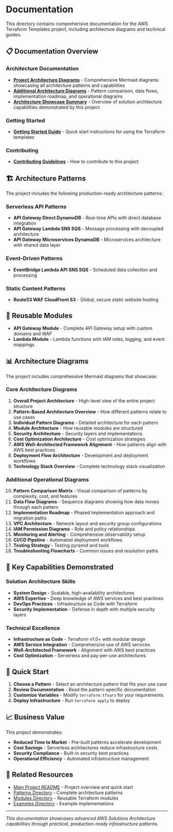 # Documentation

This directory contains comprehensive documentation for the AWS Terraform Templates project, including architecture diagrams and technical guides.

## 📋 Documentation Overview

### Architecture Documentation

- **[Project Architecture Diagrams](./project-architecture-diagrams.md)** - Comprehensive Mermaid diagrams showcasing all architecture patterns and capabilities
- **[Additional Architecture Diagrams](./missing-architecture-diagrams.md)** - Pattern comparison, data flows, implementation roadmap, and operational diagrams
- **[Architecture Showcase Summary](./architecture-showcase-summary.md)** - Overview of solution architecture capabilities demonstrated by this project

### Getting Started

- **[Getting Started Guide](./getting-started.md)** - Quick start instructions for using the Terraform templates

### Contributing

- **[Contributing Guidelines](./CONTRIBUTING.md)** - How to contribute to this project

## 🏗️ Architecture Patterns

The project includes the following production-ready architecture patterns:

### Serverless API Patterns
- **API Gateway Direct DynamoDB** - Real-time APIs with direct database integration
- **API Gateway Lambda SNS SQS** - Message processing with decoupled architecture
- **API Gateway Microservices DynamoDB** - Microservices architecture with shared data layer

### Event-Driven Patterns
- **EventBridge Lambda API SNS SQS** - Scheduled data collection and processing

### Static Content Patterns
- **Route53 WAF CloudFront S3** - Global, secure static website hosting

## 🔧 Reusable Modules

- **API Gateway Module** - Complete API Gateway setup with custom domains and WAF
- **Lambda Module** - Lambda functions with IAM roles, logging, and event mappings

## 📊 Architecture Diagrams

The project includes comprehensive Mermaid diagrams that showcase:

### Core Architecture Diagrams
1. **Overall Project Architecture** - High-level view of the entire project structure
2. **Pattern-Based Architecture Overview** - How different patterns relate to use cases
3. **Individual Pattern Diagrams** - Detailed architecture for each pattern
4. **Module Architecture** - How reusable modules are structured
5. **Security Architecture** - Security layers and implementations
6. **Cost Optimization Architecture** - Cost optimization strategies
7. **AWS Well-Architected Framework Alignment** - How patterns align with AWS best practices
8. **Deployment Flow Architecture** - Development and deployment workflows
9. **Technology Stack Overview** - Complete technology stack visualization

### Additional Operational Diagrams
10. **Pattern Comparison Matrix** - Visual comparison of patterns by complexity, cost, and features
11. **Data Flow Diagrams** - Sequence diagrams showing how data moves through each pattern
12. **Implementation Roadmap** - Phased implementation approach and migration paths
13. **VPC Architecture** - Network layout and security group configurations
14. **IAM Permission Diagrams** - Role and policy relationships
15. **Monitoring and Alerting** - Comprehensive observability setup
16. **CI/CD Pipeline** - Automated deployment workflows
17. **Testing Strategy** - Testing pyramid and tools
18. **Troubleshooting Flowcharts** - Common issues and resolution paths

## 🎯 Key Capabilities Demonstrated

### Solution Architecture Skills
- **System Design** - Scalable, high-availability architectures
- **AWS Expertise** - Deep knowledge of AWS services and best practices
- **DevOps Practices** - Infrastructure as Code with Terraform
- **Security Implementation** - Defense in depth with multiple security layers

### Technical Excellence
- **Infrastructure as Code** - Terraform v1.0+ with modular design
- **AWS Service Integration** - Comprehensive use of AWS services
- **Well-Architected Framework** - Alignment with AWS best practices
- **Cost Optimization** - Serverless and pay-per-use architectures

## 🚀 Quick Start

1. **Choose a Pattern** - Select an architecture pattern that fits your use case
2. **Review Documentation** - Read the pattern-specific documentation
3. **Customize Variables** - Modify `terraform.tfvars` for your requirements
4. **Deploy Infrastructure** - Run `terraform apply` to deploy

## 📈 Business Value

This project demonstrates:
- **Reduced Time to Market** - Pre-built patterns accelerate development
- **Cost Savings** - Serverless architectures reduce infrastructure costs
- **Security Compliance** - Built-in security best practices
- **Operational Efficiency** - Automated infrastructure management

## 🔗 Related Resources

- [Main Project README](../README.md) - Project overview and quick start
- [Patterns Directory](../patterns/) - Complete architecture patterns
- [Modules Directory](../modules/) - Reusable Terraform modules
- [Examples Directory](../examples/) - Example implementations

---

*This documentation showcases advanced AWS Solutions Architecture capabilities through practical, production-ready infrastructure patterns.*
